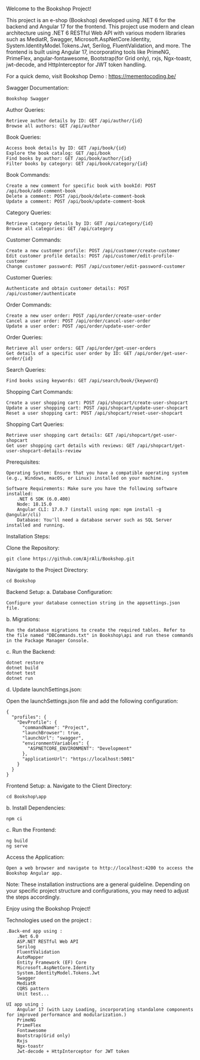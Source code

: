 Welcome to the Bookshop Project!

This project is an e-shop (Bookshop) developed using .NET 6 for the backend and Angular 17 for the frontend. This project use modern and clean architecture using .NET 6 RESTful Web API with various modern libraries such as MediatR, Swagger, Microsoft.AspNetCore.Identity, System.IdentityModel.Tokens.Jwt, Serilog, FluentValidation, and more. The frontend is built using Angular 17, incorporating tools like PrimeNG, PrimeFlex, angular-fontawesome, Bootstrap(for Grid only), rxjs, Ngx-toastr, jwt-decode, and HttpInterceptor for JWT token handling.

For a quick demo, visit Bookshop Demo : https://mementocoding.be/


Swagger Documentation:

    Bookshop Swagger

Author Queries:

    Retrieve author details by ID: GET /api/author/{id}
    Browse all authors: GET /api/author

Book Queries:

    Access book details by ID: GET /api/book/{id}
    Explore the book catalog: GET /api/book
    Find books by author: GET /api/book/author/{id}
    Filter books by category: GET /api/book/category/{id}

Book Commands:

    Create a new comment for specific book with bookId: POST /api/book/add-comment-book
    Delete a comment: POST /api/book/delete-comment-book
    Update a comment: POST /api/book/update-comment-book

Category Queries:

    Retrieve category details by ID: GET /api/category/{id}
    Browse all categories: GET /api/category

Customer Commands:

    Create a new customer profile: POST /api/customer/create-customer
    Edit customer profile details: POST /api/customer/edit-profile-customer
    Change customer password: POST /api/customer/edit-password-customer

Customer Queries:

    Authenticate and obtain customer details: POST /api/customer/authenticate

Order Commands:

    Create a new user order: POST /api/order/create-user-order
    Cancel a user order: POST /api/order/cancel-user-order
    Update a user order: POST /api/order/update-user-order

Order Queries:

    Retrieve all user orders: GET /api/order/get-user-orders
    Get details of a specific user order by ID: GET /api/order/get-user-order/{id}

Search Queries:

    Find books using keywords: GET /api/search/book/{keyword}

Shopping Cart Commands:

    Create a user shopping cart: POST /api/shopcart/create-user-shopcart
    Update a user shopping cart: POST /api/shopcart/update-user-shopcart
    Reset a user shopping cart: POST /api/shopcart/reset-user-shopcart

Shopping Cart Queries:

    Retrieve user shopping cart details: GET /api/shopcart/get-user-shopcart
    Get user shopping cart details with reviews: GET /api/shopcart/get-user-shopcart-details-review


Prerequisites:

    Operating System: Ensure that you have a compatible operating system (e.g., Windows, macOS, or Linux) installed on your machine.

    Software Requirements: Make sure you have the following software installed:
        .NET 6 SDK (6.0.400)
        Node: 18.15.0
        Angular CLI: 17.0.7 (install using npm: npm install -g @angular/cli)
        Database: You'll need a database server such as SQL Server installed and running.

Installation Steps:

Clone the Repository:

    git clone https://github.com/AjrAli/Bookshop.git

Navigate to the Project Directory:

    cd Bookshop

Backend Setup:
a. Database Configuration:

    Configure your database connection string in the appsettings.json file.

b. Migrations:

    Run the database migrations to create the required tables. Refer to the file named "DBCommands.txt" in Bookshop\api and run these commands in the Package Manager Console.

c. Run the Backend:

    dotnet restore
    dotnet build
    dotnet test
    dotnet run

d. Update launchSettings.json:

Open the launchSettings.json file and add the following configuration:

    {
      "profiles": {
        "DevProfile": {
          "commandName": "Project",
          "launchBrowser": true,
          "launchUrl": "swagger",
          "environmentVariables": {
            "ASPNETCORE_ENVIRONMENT": "Development"
          },
          "applicationUrl": "https://localhost:5001"
        }
      }
    }

Frontend Setup:
a. Navigate to the Client Directory:

    cd Bookshop\app

b. Install Dependencies:

    npm ci

c. Run the Frontend:

    ng build
    ng serve

Access the Application:

    Open a web browser and navigate to http://localhost:4200 to access the Bookshop Angular app.


Note: These installation instructions are a general guideline. Depending on your specific project structure and configurations, you may need to adjust the steps accordingly.

Enjoy using the Bookshop Project!


Technologies used on the project :

    .Back-end app using :
        .Net 6.0
        ASP.NET RESTful Web API
        Serilog
        FluentValidation
        AutoMapper
        Entity Framework (EF) Core
        Microsoft.AspNetCore.Identity
        System.IdentityModel.Tokens.Jwt
        Swagger
        MediatR
        CQRS pattern
        Unit test...

    UI app using :
        Angular 17 (with Lazy Loading, incorporating standalone components for improved performance and modularization.)
        PrimeNG
        PrimeFlex
        Fontawesome
        Bootstrap(Grid only)
        Rxjs
        Ngx-toastr
        Jwt-decode + HttpInterceptor for JWT token
